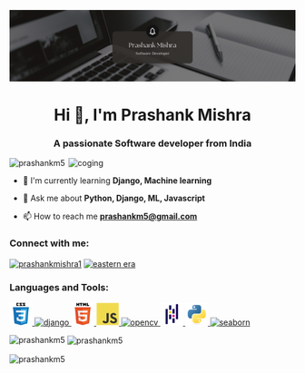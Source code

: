 ![logo](https://github.com/Prashankm5/Prashankm5/blob/main/Banner(2).png)

<h1 align="center">Hi 👋, I'm Prashank Mishra</h1>
<h3 align="center">A passionate Software developer from India</h3>

<img align="right" alt="coging" width="400" src="https://user-images.githubusercontent.com/55389276/140866485-8fb1c876-9a8f-4d6a-98dc-08c4981eaf70.gif">

<p align="left"> <img src="https://komarev.com/ghpvc/?username=prashankm5&label=Profile%20views&color=0e75b6&style=flat" alt="prashankm5" /> </p>

- 🌱 I'm currently learning **Django, Machine learning**

- 💬 Ask me about **Python, Django, ML, Javascript**

- 📫 How to reach me **prashankm5@gmail.com**

<h3 align="left">Connect with me:</h3>
<p align="left">
<a href="https://linkedin.com/in/prashankmishra1" target="blank"><img align="center" src="https://raw.githubusercontent.com/rahuldkjain/github-profile-readme-generator/master/src/images/icons/Social/linked-in-alt.svg" alt="prashankmishra1" height="30" width="40" /></a>
<a href="https://www.youtube.com/@EasternEra-" target="blank"><img align="center" src="https://raw.githubusercontent.com/rahuldkjain/github-profile-readme-generator/master/src/images/icons/Social/youtube.svg" alt="eastern era" height="30" width="40" /></a>
</p>

<h3 align="left">Languages and Tools:</h3>
<p align="left"> <a href="https://www.w3schools.com/css/" target="_blank" rel="noreferrer"> <img src="https://raw.githubusercontent.com/devicons/devicon/master/icons/css3/css3-original-wordmark.svg" alt="css3" width="40" height="40"/> </a> <a href="https://www.djangoproject.com/" target="_blank" rel="noreferrer"> <img src="https://cdn.worldvectorlogo.com/logos/django.svg" alt="django" width="40" height="40"/> </a> <a href="https://www.w3.org/html/" target="_blank" rel="noreferrer"> <img src="https://raw.githubusercontent.com/devicons/devicon/master/icons/html5/html5-original-wordmark.svg" alt="html5" width="40" height="40"/> </a> <a href="https://developer.mozilla.org/en-US/docs/Web/JavaScript" target="_blank" rel="noreferrer"> <img src="https://raw.githubusercontent.com/devicons/devicon/master/icons/javascript/javascript-original.svg" alt="javascript" width="40" height="40"/> </a> <a href="https://opencv.org/" target="_blank" rel="noreferrer"> <img src="https://www.vectorlogo.zone/logos/opencv/opencv-icon.svg" alt="opencv" width="40" height="40"/> </a> <a href="https://pandas.pydata.org/" target="_blank" rel="noreferrer"> <img src="https://raw.githubusercontent.com/devicons/devicon/2ae2a900d2f041da66e950e4d48052658d850630/icons/pandas/pandas-original.svg" alt="pandas" width="40" height="40"/> </a> <a href="https://www.python.org" target="_blank" rel="noreferrer"> <img src="https://raw.githubusercontent.com/devicons/devicon/master/icons/python/python-original.svg" alt="python" width="40" height="40"/> </a> <a href="https://seaborn.pydata.org/" target="_blank" rel="noreferrer"> <img src="https://seaborn.pydata.org/_images/logo-mark-lightbg.svg" alt="seaborn" width="40" height="40"/> </a> </p>

<p><img align="left" src="https://github-readme-stats.vercel.app/api/top-langs?username=prashankm5&show_icons=true&locale=en&layout=compact" alt="prashankm5" /></p>

<p>&nbsp;<img align="center" src="https://github-readme-stats.vercel.app/api?username=prashankm5&show_icons=true&locale=en" alt="prashankm5" /></p>

<p><img align="center" src="https://github-readme-streak-stats.herokuapp.com/?user=prashankm5&" alt="prashankm5" /></p> 
